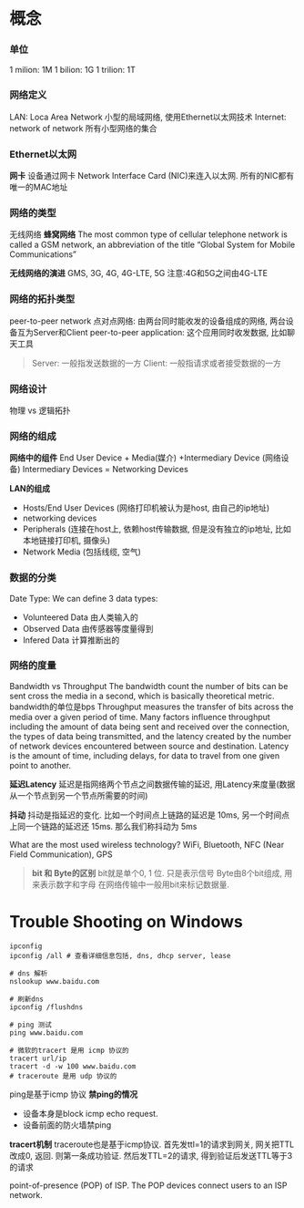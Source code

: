 # 概念
### 单位
1 milion: 1M
1 bilion: 1G
1 trilion: 1T

### 网络定义
LAN: Loca Area Network 小型的局域网络, 使用Ethernet以太网技术
Internet: network of network 所有小型网络的集合

### Ethernet以太网
**网卡**
设备通过网卡 Network Interface Card (NIC)来连入以太网. 
所有的NIC都有唯一的MAC地址

### 网络的类型
无线网络
**蜂窝网络** The most common type of cellular telephone network is called a GSM network, an abbreviation of the title “Global System for Mobile Communications”


**无线网络的演进** GMS, 3G, 4G, 4G-LTE, 5G
注意:4G和5G之间由4G-LTE
### 网络的拓扑类型
peer-to-peer network 点对点网络: 由两台同时能收发的设备组成的网络, 两台设备互为Server和Client
peer-to-peer application: 这个应用同时收发数据, 比如聊天工具

> Server: 一般指发送数据的一方
> Client: 一般指请求或者接受数据的一方

### 网络设计
物理 vs 逻辑拓扑


### 网络的组成
**网络中的组件**
End User Device + Media(媒介) +Intermediary Device (网络设备)
Intermediary Devices = Networking Devices

**LAN的组成**
* Hosts/End User Devices (网络打印机被认为是host, 由自己的ip地址)
* networking devices
* Peripherals (连接在host上, 依赖host传输数据, 但是没有独立的ip地址, 比如本地链接打印机, 摄像头)
* Network Media (包括线缆, 空气)

### 数据的分类
Date Type: We can define 3 data types: 
- Volunteered Data 由人类输入的
- Observed Data 由传感器等度量得到
- Infered Data 计算推断出的

### 网络的度量

Bandwidth vs Throughput
The bandwidth count the number of bits can be sent cross the media in a second, which is basically theoretical metric. 
bandwidth的单位是bps
Throughput measures the transfer of bits across the media over a given period of time. 
Many factors influence throughput including the amount of data being sent and received over the connection, 
the types of data being transmitted, and the latency created by the number of network devices encountered between source and destination. 
Latency is the amount of time, including delays, for data to travel from one given point to another.


**延迟Latency**
延迟是指网络两个节点之间数据传输的延迟, 用Latency来度量(数据从一个节点到另一个节点所需要的时间)

**抖动**
抖动是指延迟的变化. 比如一个时间点上链路的延迟是 10ms, 另一个时间点上同一个链路的延迟还 15ms. 那么我们称抖动为 5ms


What are the most used wireless technology?
WiFi, Bluetooth, NFC (Near Field Communication), GPS

> **bit 和 Byte的区别**
bit就是单个0, 1 位. 只是表示信号
Byte由8个bit组成, 用来表示数字和字母
在网络传输中一般用bit来标记数据量. 


# Trouble Shooting on Windows
```shell
ipconfig
ipconfig /all # 查看详细信息包括, dns, dhcp server, lease

# dns 解析
nslookup www.baidu.com

# 刷新dns
ipconfig /flushdns 

# ping 测试
ping www.baidu.com

# 微软的tracert 是用 icmp 协议的
tracert url/ip
tracert -d -w 100 www.baidu.com
# traceroute 是用 udp 协议的

```

ping是基于icmp 协议
**禁ping的情况**
* 设备本身是block icmp echo request. 
* 设备前面的防火墙禁ping

**tracert机制**
traceroute也是基于icmp协议. 首先发ttl=1的请求到网关, 网关把TTL改成0, 返回. 则第一条成功验证. 然后发TTL=2的请求, 得到验证后发送TTL等于3的请求

point-of-presence (POP) of ISP. The POP devices connect users to an ISP network.

